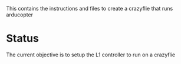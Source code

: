 This contains the instructions and files to create a crazyflie that runs arducopter

# Status
The current objective is to setup the L1 controller to run on a crazyflie